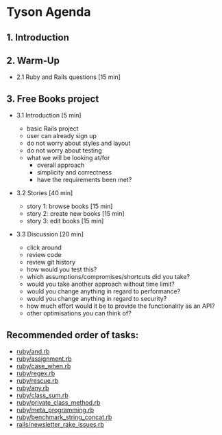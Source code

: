 # Tyson Agenda

## 1. Introduction

## 2. Warm-Up

 * 2.1 Ruby and Rails questions [15 min]

## 3. Free Books project

 * 3.1 Introduction [5 min]
    * basic Rails project
    * user can already sign up
    * do not worry about styles and layout
    * do not worry about testing
    * what we will be looking at/for
        * overall approach
        * simplicity and correctness
        * have the requirements been met?

 * 3.2 Stories [40 min]
    * story 1: browse books [15 min]
    * story 2: create new books [15 min]
    * story 3: edit books [15 min]

 * 3.3 Discussion [20 min]
    * click around
    * review code
    * review git history
    * how would you test this?
    * which assumptions/compromises/shortcuts did you take?
    * would you take another approach without time limit?
    * would you change anything in regard to performance?
    * would you change anything in regard to security?
    * how much effort would it be to provide the functionality as an API?
    * other optimisations you can think of?

## Recommended order of tasks:

 * [ruby/and.rb](https://github.com/sharesight/tyson/blob/master/ruby/and.rb)
 * [ruby/assignment.rb](https://github.com/sharesight/tyson/blob/master/ruby/assignment.rb)
 * [ruby/case_when.rb](https://github.com/sharesight/tyson/blob/master/ruby/case_when.rb)
 * [ruby/regex.rb](https://github.com/sharesight/tyson/blob/master/ruby/regex.rb)
 * [ruby/rescue.rb](https://github.com/sharesight/tyson/blob/master/ruby/rescue.rb)
 * [ruby/any.rb](https://github.com/sharesight/tyson/blob/master/ruby/any.rb)
 * [ruby/class_sum.rb](https://github.com/sharesight/tyson/blob/master/ruby/class_sum.rb)
 * [ruby/private_class_method.rb](https://github.com/sharesight/tyson/blob/master/ruby/private_class_method.rb)
 * [ruby/meta_programming.rb](https://github.com/sharesight/tyson/blob/master/ruby/meta_programming.rb)
 * [ruby/benchmark_string_concat.rb](https://github.com/sharesight/tyson/blob/master/ruby/benchmark_string_concat.rb)
 * [rails/newsletter_rake_issues.rb](https://github.com/sharesight/tyson/blob/master/rails/newsletter_rake_issues.rb)
